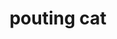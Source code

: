 ---
layout: smileys&emotion
title: pouting cat
emoji: pouting_cat
permalink: 😾.html
image: assets/img/3moji/pouting_cat.png
---